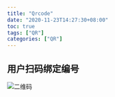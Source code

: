 ```yaml
---
title: "Qrcode"
date: "2020-11-23T14:27:30+08:00"
toc: true
tags: ["QR"]
categories: ["QR"]
---
```


## 用户扫码绑定编号
![二维码](/images/qrcode.png)